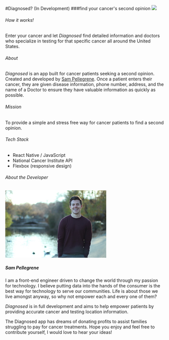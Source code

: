 #Diagnosed? (In Development)
###find your cancer's second opinion
![](diagnosed2gif.gif)

###### How it works!
Enter your cancer and let *Diagnosed* find detailed information and doctors who specialize in testing for that specific cancer all around the United States.

###### About
*Diagnosed* is an app built for cancer patients seeking a second opinion. Created and developed by [Sam Pellegrene](http://sammypelly.com/). Once a patient enters their cancer, they are given disease information, phone number, address, and the name of a Doctor to ensure they have valuable information as quickly as possible.

###### Mission
To provide a simple and stress free way for cancer patients to find a second opinion.

###### Tech Stack

* React Native / JavaScript
* National Cancer Institute API
* Flexbox (responsive design)


###### About the Developer
![](personal.JPG)

##### Sam Pellegrene

I am a front-end engineer driven to change the world through my passion for technology. I believe putting data into the hands of the consumer is the best way for technology to serve our communities. Life is about those we live amongst anyway, so why not empower each and every one of them?

*Diagnosed* is in full development and aims to help empower patients by providing accurate cancer and testing location information.

The Diagnosed app has dreams of donating profits to assist families struggling to pay for cancer treatments. Hope you enjoy and feel free to contribute yourself, I would love to hear your ideas!
